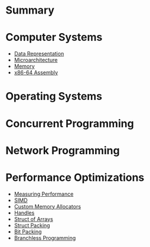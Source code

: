 # Summary


# Computer Systems

- [Data Representation](./computer-systems/data-representation.md)
- [Microarchitecture](./computer-systems/microarchitecture.md)
- [Memory](./computer-systems/memory.md)
- [x86-64 Assembly]()

# Operating Systems

# Concurrent Programming

# Network Programming

# Performance Optimizations

- [Measuring Performance]()
- [SIMD](./performance-optimizations/simd.md)
- [Custom Memory Allocators]()
- [Handles](./performance-optimizations/handles.md)
- [Struct of Arrays](./performance-optimizations/struct-of-arrays.md)
- [Struct Packing](./performance-optimizations/struct-packing.md)
- [Bit Packing](./performance-optimizations/bit-packing.md)
- [Branchless Programming]()
